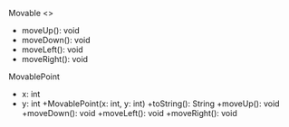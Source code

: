 Movable <<interface>>
+ moveUp(): void
+ moveDown(): void
+ moveLeft(): void
+ moveRight(): void

MovablePoint 
- x: int
- y: int
+MovablePoint(x: int, y: int)
+toString(): String
+moveUp(): void
+moveDown(): void
+moveLeft(): void
+moveRight(): void
